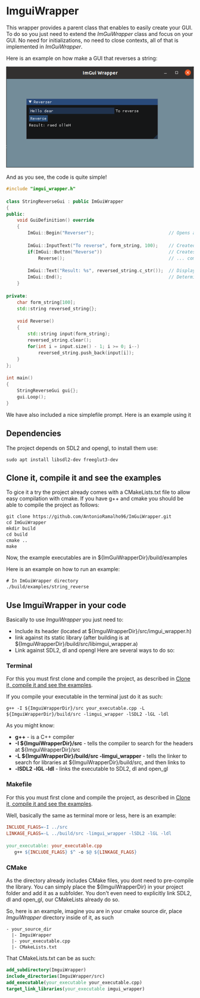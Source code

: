 # ImguiWrapper

This wrapper provides a parent class that enables to easily create your GUI.
To do so you just need to extend the *ImGuiWrapper* class and focus on your GUI. 
No need for initializations, no need to close contexts, all of that is implemented in *ImGuiWrapper*.

Here is an example on how make a GUI that reverses a string:

![alt text](https://github.com/AntonioRamalho96/ImGuiWrapper/blob/main/doc_material/Screenshot%20from%202023-08-06%2013-18-10.png)

And as you see, the code is quite simple!

```c++
#include "imgui_wrapper.h"

class StringReverseGui : public ImGuiWrapper
{
public:
    void GuiDefinition() override
    {
        ImGui::Begin("Reverser");                            // Opens a window named Reverser
        
        ImGui::InputText("To reverse", form_string, 100);    // Created a text prompt for the input
        if(ImGui::Button("Reverse"))                         // Creates a button that when triggered...
            Reverse();                                       // ... computes the result

        ImGui::Text("Result: %s", reversed_string.c_str());  // Display the result
        ImGui::End();                                        // Determine the end of the window
    }

private:
    char form_string[100];
    std::string reversed_string{};

    void Reverse()
    {
        std::string input(form_string);
        reversed_string.clear();
        for(int i = input.size() - 1; i >= 0; i--)
            reversed_string.push_back(input[i]);
    }
};

int main()
{
    StringReverseGui gui{};
    gui.Loop();
}
```

We have also included a nice simplefile prompt. Here is an example using it


## Dependencies
The project depends on SDL2 and opengl, to install them use:
```shell
sudo apt install libsdl2-dev freeglut3-dev
```

## Clone it, compile it and see the examples
To gice it a try the project already comes with a CMakeLists.txt file to allow easy compilation with cmake.
If you have g++ and cmake you should be able to compile the project as follows:

```
git clone https://github.com/AntonioRamalho96/ImGuiWrapper.git
cd ImGuiWrapper
mkdir build
cd build
cmake ..
make
```

Now, the example executables are in ${ImGuiWrapperDir}/build/examples

Here is an example on how to run an example:
```shell
# In ImGuiWrapper directory
./build/examples/string_reverse
``` 

## Use ImguiWrapper in your code
Basically to use *ImguiWrapper* you just need to:
 - Include its header (located at ${ImguiWrapperDir}/src/imgui_wrapper.h)
 - link against its static library (after building is at ${ImguiWrapperDir}/build/src/libimgui_wrapper.a)
 - Link against SDL2, dl and opengl
Here are several ways to do so:

### Terminal
For this you must first clone and compile the project, as described in [Clone it, compile it and see the examples](#clone-it-compile-it-and-see-the-examples).

If you compile your executable in the terminal just do it as such:
```shell
g++ -I ${ImguiWrapperDir}/src your_executable.cpp -L ${ImguiWrapperDir}/build/src -limgui_wrapper -lSDL2 -lGL -ldl 
```
As you might know:
 - **g++** - is a C++ compiler
 - **-I \$\{ImguiWrapperDir\}/src** - tells the compiler to search for the headers at ${ImguiWrapperDir}/src
 - **-L \$\{ImguiWrapperDir\}/build/src -limgui_wrapper** - tells the linker to search for libraries at ${ImguiWrapperDir}/build/src, and then links to 
 - **-lSDL2 -lGL -ldl** - links the executable to SDL2, dl and open_gl

 ### Makefile
 For this you must first clone and compile the project, as described in [Clone it, compile it and see the examples](#clone-it-compile-it-and-see-the-examples).
 
 Well, basically the same as terminal more or less, here is an example:
 ```Makefile
INCLUDE_FLAGS=-I ../src
LINKAGE_FLAGS=-L ../build/src -limgui_wrapper -lSDL2 -lGL -ldl

your_executable: your_executable.cpp
	g++ ${INCLUDE_FLAGS} $^ -o $@ ${LINKAGE_FLAGS}
```

### CMake
As the directory already includes CMake files, you dont need to pre-compile the library.
You can simply place the \$\{ImguiWrapperDir\} in your project folder and add it as a subfolder.
You don't even need to explicitly link SDL2, dl and open_gl, our CMakeLists already do so.

So, here is an example, imagine you are in your cmake source dir, place *ImguiWrapper* directory inside of it, as such

```
- your_source_dir
  |- ImguiWrapper
  |- your_executable.cpp
  |- CMakeLists.txt
```

That CMakeLists.txt can be as such:
```cmake
add_subdirectory(ImguiWrapper)
include_directories(ImguiWrapper/src)
add_executable(your_executable your_executable.cpp)
target_link_libraries(your_executable imgui_wrapper)
```